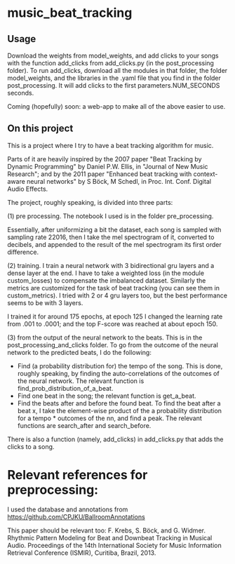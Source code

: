 # music_beat_tracking
## Usage
Download the weights from model_weights, and add clicks to your songs with the function add_clicks from add_clicks.py (in the post_processing folder). To run add_clicks, download all the modules in that folder, the folder model_weights, and the libraries in the .yaml file that you find in the folder post_processing. It will add clicks to the first parameters.NUM_SECONDS seconds.

Coming (hopefully) soon: a web-app to make all of the above easier to use.

## On this project

This is a project where I try to have a beat tracking algorithm for music.

Parts of it are heavily inspired by the 2007 paper "Beat Tracking by Dynamic Programming" by Daniel P.W. Ellis, in "Journal of New Music Research"; and by the 2011 paper "Enhanced beat tracking with context-aware neural networks" by S Böck, M Schedl, in Proc. Int. Conf. Digital Audio Effects.


The project, roughly speaking, is divided into three parts:

(1) pre processing. The notebook I used is in the folder pre_processing.

Essentially, after uniformizing a bit the dataset, each song is sampled with sampling rate 22016, then I take the mel spectrogram of it, converted to decibels, and
appended to the result of the mel spectrogram its first order difference. 

(2) training. I train a neural network with 3 bidirectional gru layers and a dense layer at the end. I have to take a weighted loss (in the module custom_losses) to compensate the imbalanced dataset. Similarly the metrics are customized for the task of beat tracking (you can see them in custom_metrics). I tried with 2 or 4 gru layers too, but the best performance seems to be with 3 layers.

I trained it for around 175 epochs, at epoch 125 I changed the learning rate from .001 to .0001; and the top F-score was reached at about epoch 150.

(3) from the output of the neural network to the beats. This is in the post_processing_and_clicks folder. To go from the outcome of the neural network to the predicted beats, I do the following:

- Find (a probability distribution for) the tempo of the song. This is done, roughly speaking, by finding the auto-correlations of the outcomes of the neural network. The relevant function is find_prob_distribution_of_a_beat.
- Find one beat in the song; the relevant function is get_a_beat.
- Find the beats after and before the found beat. To find the beat after a beat x, I take the element-wise product of the a probability distribution for a tempo * outcomes of the nn, and find a peak. The relevant functions are search_after and search_before.

There is also a function (namely, add_clicks) in add_clicks.py that adds the clicks to a song.

# Relevant references for preprocessing:

I used the database and annotations from https://github.com/CPJKU/BallroomAnnotations

This paper should be relevant too: 
F. Krebs, S. Böck, and G. Widmer. Rhythmic Pattern Modeling for Beat and Downbeat Tracking in Musical Audio. Proceedings of the 14th International Society for Music Information Retrieval Conference (ISMIR), Curitiba, Brazil, 2013.  
